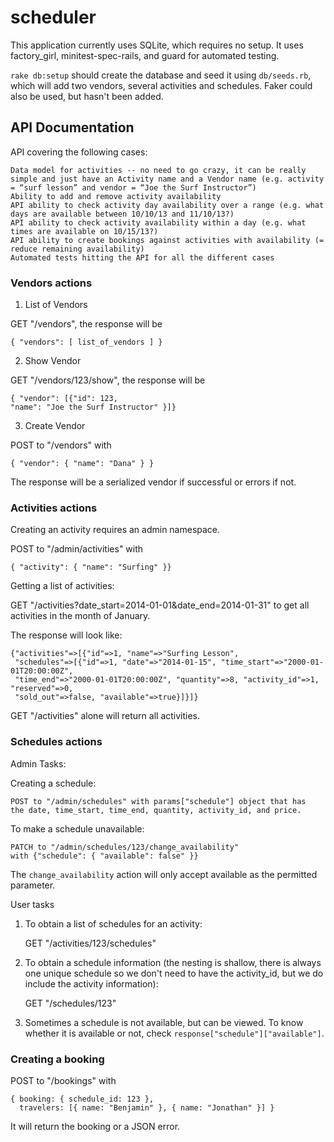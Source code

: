 scheduler
=========

This application currently uses SQLite, which requires no setup. It uses
factory_girl, minitest-spec-rails, and guard for automated testing.

`rake db:setup` should create the database and seed it using `db/seeds.rb`,
which will add two vendors, several activities and schedules. Faker could also
be used, but hasn't been added.


API Documentation
-----------------

API covering the following cases:

    Data model for activities -- no need to go crazy, it can be really simple and just have an Activity name and a Vendor name (e.g. activity = “surf lesson” and vendor = “Joe the Surf Instructor”)
    Ability to add and remove activity availability
    API ability to check activity day availability over a range (e.g. what days are available between 10/10/13 and 11/10/13?)
    API ability to check activity availability within a day (e.g. what times are available on 10/15/13?)
    API ability to create bookings against activities with availability (= reduce remaining availability)
    Automated tests hitting the API for all the different cases

### Vendors actions

1. List of Vendors

  GET "/vendors", the response will be

    { "vendors": [ list_of_vendors ] }

2. Show Vendor

  GET "/vendors/123/show", the response will be

    { "vendor": [{"id": 123,
    "name": "Joe the Surf Instructor" }]}

3. Create Vendor

  POST to "/vendors" with

    { "vendor": { "name": "Dana" } }

  The response will be a serialized vendor if successful or errors if not.

### Activities actions

Creating an activity requires an admin namespace.

POST to "/admin/activities" with

    { "activity": { "name": "Surfing" }}

Getting a list of activities:

GET "/activities?date\_start=2014-01-01&date\_end=2014-01-31" to get all
activities in the month of January.

The response will look like:

    {"activities"=>[{"id"=>1, "name"=>"Surfing Lesson",
     "schedules"=>[{"id"=>1, "date"=>"2014-01-15", "time_start"=>"2000-01-01T20:00:00Z",
     "time_end"=>"2000-01-01T20:00:00Z", "quantity"=>8, "activity_id"=>1, "reserved"=>0,
     "sold_out"=>false, "available"=>true}]}]}

GET "/activities" alone will return all activities.

### Schedules actions

Admin Tasks:

Creating a schedule:

    POST to "/admin/schedules" with params["schedule"] object that has
    the date, time_start, time_end, quantity, activity_id, and price.

To make a schedule unavailable:

    PATCH to "/admin/schedules/123/change_availability"
    with {"schedule": { "available": false" }}

The `change_availability` action will only accept available as the permitted
parameter.

User tasks

1. To obtain a list of schedules for an activity:

    GET "/activities/123/schedules"

2. To obtain a schedule information (the nesting is shallow, there is always
   one unique schedule so we don't need to have the activity\_id, but we do
   include the activity information):

    GET "/schedules/123"

3. Sometimes a schedule is not available, but can be viewed. To know whether
   it is available or not, check `response["schedule"]["available"]`.

### Creating a booking

POST to "/bookings" with

    { booking: { schedule_id: 123 },
      travelers: [{ name: "Benjamin" }, { name: "Jonathan" }] }

It will return the booking or a JSON error.
